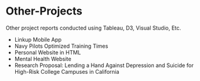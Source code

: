 # Other-Projects
Other project reports conducted using Tableau, D3, Visual Studio, Etc. 
- Linkup Mobile App
- Navy Pilots Optimized Training Times
- Personal Website in HTML
- Mental Health Website
- Research Proposal: Lending a Hand Against Depression and Suicide for High-Risk College Campuses in California
